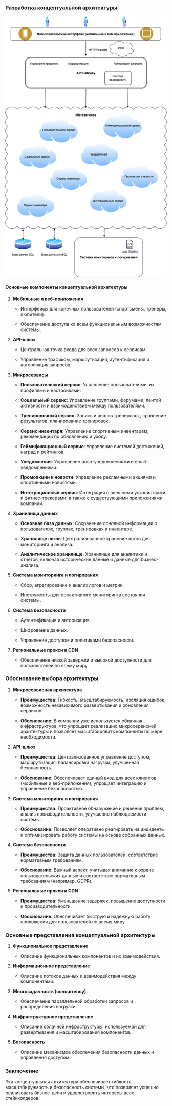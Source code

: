 ### ​Разработка концептуальной архитектуры

![Концептуальная архитектура приложений/сервисов](/images/concept_arch.png)

#### ​Основные компоненты концептуальной архитектуры

1.  **Мобильные и веб-приложения**
    
    -   Интерфейсы для конечных пользователей (спортсмены, тренеры, любители).
        
    -   Обеспечение доступа ко всем функциональным возможностям системы.
        
2.  **API-шлюз**
    
    -   Центральная точка входа для всех запросов к сервисам.
        
    -   Управление трафиком, маршрутизация, аутентификация и авторизация запросов.
        
3.  **Микросервисы**
    
    -   **Пользовательский сервис**: Управление пользователями, их профилями и настройками.
        
    -   **Социальный сервис**: Управление группами, форумами, лентой активности и взаимодействием между пользователями.
        
    -   **Тренировочный сервис**: Запись и анализ тренировок, сравнение результатов, планирование тренировок.
        
    -   **Сервис инвентаря**: Управление спортивным инвентарём, рекомендации по обновлению и уходу.
        
    -   **Геймификационный сервис**: Управление системой достижений, наград и рейтингов.
        
    -   **Уведомления**: Управление push-уведомлениями и email-уведомлениями.
        
    -   **Промоакции и новости**: Управление рекламными акциями и спортивными новостями.
        
    -   **Интеграционный сервис**: Интеграция с внешними устройствами и фитнес-трекерами, а также с существующими приложениями компании.
        
4.  **Хранилища данных**
    
    -   **Основная база данных**: Сохранение основной информации о пользователях, группах, тренировках и инвентаре.
        
    -   **Хранилище логов**: Централизованное хранение логов для мониторинга и анализа.
        
    -   **Аналитическое хранилище**: Хранилище для аналитики и отчетов, включая исторические данные и данные для бизнес-анализа.
        
5.  **Система мониторинга и логирования**
    
    -   Сбор, агрегирование и анализ логов и метрик.
        
    -   Инструменты для проактивного мониторинга состояния системы.
        
6.  **Система безопасности**
    
    -   Аутентификация и авторизация.
        
    -   Шифрование данных.
        
    -   Управление доступом и политиками безопасности.
        
7.  **Региональные прокси и CDN**
    
    -   Обеспечение низкой задержки и высокой доступности для пользователей по всему миру.
        

  

  

### ​Обоснование выбора архитектуры

1.  **Микросервисная архитектура**
    
    -   **Преимущества**: Гибкость, масштабируемость, изоляция ошибок, возможность независимого развертывания и обновления сервисов.
        
    -   **Обоснование**: В компании уже используется облачная инфраструктура, что упрощает реализацию микросервисной архитектуры и позволяет масштабировать компоненты по мере необходимости.
        
2.  **API-шлюз**
    
    -   **Преимущества**: Централизованное управление доступом, маршрутизация, балансировка нагрузки, улучшенная безопасность.
        
    -   **Обоснование**: Обеспечивает единый вход для всех клиентов (мобильные и веб-приложения), упрощает интеграцию и управление безопасностью.
        
3.  **Система мониторинга и логирования**
    
    -   **Преимущества**: Проактивное обнаружение и решение проблем, анализ производительности, улучшение наблюдаемости системы.
        
    -   **Обоснование**: Позволяет оперативно реагировать на инциденты и оптимизировать работу системы на основе собранных данных.
        
4.  **Система безопасности**
    
    -   **Преимущества**: Защита данных пользователей, соответствие нормативным требованиям.
        
    -   **Обоснование**: Важный аспект, учитывая внимание к охране пользовательских данных и соответствие нормативным требованиям (например, GDPR).
        
5.  **Региональные прокси и CDN**
    
    -   **Преимущества**: Уменьшение задержек, повышение доступности и производительности.
        
    -   **Обоснование**: Обеспечивает быструю и надёжную работу приложения для пользователей по всему миру.
        

### ​Основные представления концептуальной архитектуры

1.  **Функциональное представление**
    
    -   Описание функциональных компонентов и их взаимодействия.
        
2.  **Информационное представление**
    
    -   Описание потоков данных и взаимодействия между компонентами.
        
3.  **Многозадачность (concurrency)**
    
    -   Обеспечение параллельной обработки запросов и распределения нагрузки.
        
4.  **Инфраструктурное представление**
    
    -   Описание облачной инфраструктуры, используемой для развертывания и масштабирования компонентов.
        
5.  **Безопасность**
    
    -   Описание механизмов обеспечения безопасности данных и управления доступом.
        

### ​Заключение

Эта концептуальная архитектура обеспечивает гибкость, масштабируемость и безопасность системы, что позволяет успешно реализовать бизнес-цели и удовлетворить интересы всех стейкхолдеров.
